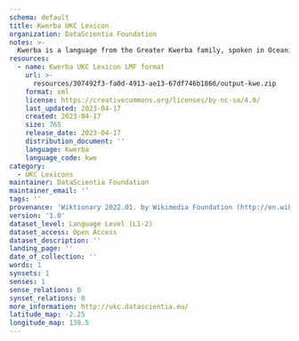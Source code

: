 ```yaml
---
schema: default
title: Kwerba UKC Lexicon
organization: DataScientia Foundation
notes: >-
  Kwerba is a language from the Greater Kwerba family, spoken in Oceania. The UKC Lexicon of Kwerba is represented as a lexico-semantic network. It consists of words, word senses, synsets, as well as sense-level and synset-level relationships.
resources:
  - name: Kwerba UKC Lexicon LMF format
    url: >-
      resources/307492f3-fa0d-4913-ae13-67df746b1866/output-kwe.zip
    format: xml
    license: https://creativecommons.org/licenses/by-nc-sa/4.0/
    last_updated: 2023-04-17
    created: 2023-04-17
    size: 765
    release_date: 2023-04-17
    distribution_document: ''
    language: Kwerba
    language_code: kwe
category:
  - UKC Lexicons
maintainer: DataScientia Foundation
maintainer_email: ''
tags: ''
provenance: 'Wiktionary 2022.01. by Wikimedia Foundation (http://en.wiktionary.org); Princeton WordNet 2.1 by Princeton University (https://wordnet.princeton.edu)'
version: '1.0'
dataset_level: Language Level (L1-2)
dataset_access: Open Access
dataset_description: ''
landing_page: ''
date_of_collection: ''
words: 1
synsets: 1
senses: 1
sense_relations: 0
synset_relations: 0
more_information: http://ukc.datascientia.eu/
latitude_map: -2.25
longitude_map: 138.5
---
```

